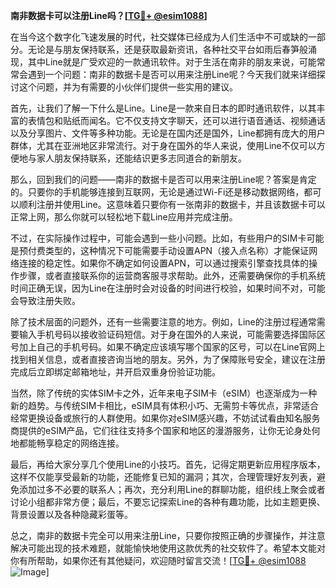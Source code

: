 **南非数据卡可以注册Line吗？[[TG💪+ @esim1088](https://t.me/s/esim1088)]**

在当今这个数字化飞速发展的时代，社交媒体已经成为人们生活中不可或缺的一部分。无论是与朋友保持联系，还是获取最新资讯，各种社交平台如雨后春笋般涌现，其中Line就是广受欢迎的一款通讯软件。对于生活在南非的朋友来说，可能常常会遇到一个问题：南非的数据卡是否可以用来注册Line呢？今天我们就来详细探讨这个问题，并为有需要的小伙伴们提供一些实用的建议。

首先，让我们了解一下什么是Line。Line是一款来自日本的即时通讯软件，以其丰富的表情包和贴纸而闻名。它不仅支持文字聊天，还可以进行语音通话、视频通话以及分享图片、文件等多种功能。无论是在国内还是国外，Line都拥有庞大的用户群体，尤其在亚洲地区非常流行。对于身在国外的华人来说，使用Line不仅可以方便地与家人朋友保持联系，还能结识更多志同道合的新朋友。

那么，回到我们的问题——南非的数据卡是否可以用来注册Line呢？答案是肯定的。只要你的手机能够连接到互联网，无论是通过Wi-Fi还是移动数据网络，都可以顺利注册并使用Line。这意味着只要你有一张南非的数据卡，并且该数据卡可以正常上网，那么你就可以轻松地下载Line应用并完成注册。

不过，在实际操作过程中，可能会遇到一些小问题。比如，有些用户的SIM卡可能是预付费类型的，这种情况下可能需要手动设置APN（接入点名称）才能保证网络连接的稳定性。如果你不确定如何设置APN，可以通过搜索引擎查找具体的操作步骤，或者直接联系你的运营商客服寻求帮助。此外，还需要确保你的手机系统时间正确无误，因为Line在注册时会对设备的时间进行校验，如果时间不对，可能会导致注册失败。

除了技术层面的问题外，还有一些需要注意的地方。例如，Line的注册过程通常需要输入手机号码以接收验证码短信。对于身在国外的人来说，可能需要选择国际区号加上自己的手机号码。如果不确定应该填写哪个国家的区号，可以在Line官网上找到相关信息，或者直接咨询当地的朋友。另外，为了保障账号安全，建议在注册完成后立即绑定邮箱地址，并开启双重身份验证功能。

当然，除了传统的实体SIM卡之外，近年来电子SIM卡（eSIM）也逐渐成为一种新的趋势。与传统SIM卡相比，eSIM具有体积小巧、无需剪卡等优点，非常适合经常更换设备或旅行的人群使用。如果你对eSIM感兴趣，不妨试试看由知名服务商提供的eSIM产品，它们往往支持多个国家和地区的漫游服务，让你无论身处何地都能畅享稳定的网络连接。

最后，再给大家分享几个使用Line的小技巧。首先，记得定期更新应用程序版本，这样不仅能享受最新的功能，还能修复已知的漏洞；其次，合理管理好友列表，避免添加过多不必要的联系人；再次，充分利用Line的群聊功能，组织线上聚会或者讨论小组都非常方便；最后，不要忘记探索Line的各种有趣功能，比如主题更换、背景设置以及各种隐藏彩蛋等。

总之，南非的数据卡完全可以用来注册Line，只要你按照正确的步骤操作，并注意解决可能出现的技术难题，就能愉快地使用这款优秀的社交软件了。希望本文能对你有所帮助，如果你还有其他疑问，欢迎随时留言交流！[[TG💪+ @esim1088](https://t.me/s/esim1088) ![Image](https://i.postimg.cc/4NQfJmqS/Snipaste-2025-05-13-00-14-12.png)]